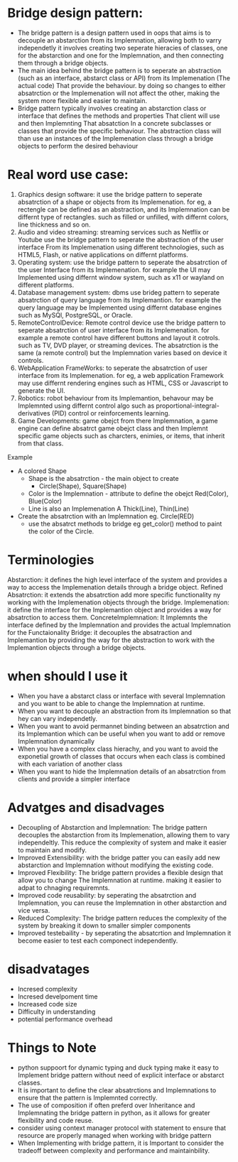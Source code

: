 # Bridge design pattern:
- The bridge pattern is a design pattern used in oops that aims is to decouple 
  an abstarction from its Implemnation, allowing both to varry independetly
  it involves creating two seperate hieracies of classes, one for the abstarction
  and one for the Implemnation, and then connecting them through a bridge objects.
- The main idea behind the bridge pattern is to seperate an abstraction (such 
  as an interface, abstarct class or API) from its Implemenation (The actual code)
  That provide the behaviour. by doing so changes to either absatrction or the
  Implemenation will not affect the other, making the system more flexible and 
  easier to maintain.
- Bridge pattern typically involves creating an abstarction class or interface
  that defines the methods and properties That client will use and then Implemnting
  That absatction In a concrete subclasses or classes that provide the specific
  behaviour. The abstraction class will than use an instances of the Implemenation
  class through a bridge objects to perform the desired behaviour

# Real word use case:
1. Graphics design software: it use the bridge pattern to seperate absatrction of
   a shape or objects from its Implemenation. for eg, a rectengle can be defined
   as an abstraction, and its Implemnation can be differnt type of rectangles.
   such as filled or unfilled, with differnt colors, line thickness and so on.
2. Audio and video streaming: streaming services such as Netflix or Youtube use the
   bridge pattern to seperate the abstraction of the user interface From its 
   Implemenation using different technologies, such as HTML5, Flash, or native 
   applications on differnt platforms.
3. Operating system: use the bridge pattern to seperate the absatrction of the user
   Interface from its Implemenation. for example the UI may Implemented using differnt
   window system, such as x11 or wayland on different platforms.
4. Database management system: dbms use brideg pattern to seperate absatrction of 
   query language from its Implemantion. for example the query language may be Implemented
   using differnt database engines such as MySQl, PostgreSQL, or Oracle.
5. RemoteControlDevice: Remote control device use the bridge pattern to seperate
   absatrction of user interface from its Implemenation. for example a remote control
   have different buttons and layout it cotrols. such as TV, DVD player, or streaming
   devices. The absatrction is the same (a remote control) but the Implemnation varies
   based on device it controls.
6. WebApplication FrameWorks: to seperate the absatrction of user interface from its
   Implemenation. for eg, a web application Framework may use differnt rendering engines
   such as HTML, CSS or Javascript to generate the UI.
7. Robotics: robot behaviour from its Implemantion, behavour may be Implemnted using differnt 
  control algo such as proportional-integral-derivatives (PID) control or reinforcements 
  learning.
8. Game Developments: game obejct from there Implemnation, a game engine can define absatrct
   game obejct class and then Implemnt specific game objects such as charcters, enimies,
   or items, that inherit from that class.

Example 

- A colored Shape
  - Shape is the absatrction - the main object to create
    - Circle(Shape), Square(Shape)
  - Color is the Implemnation - attribute to define the obejct
    Red(Color), Blue(Color)
  - Line is also an Implemenation
    A Thick(Line), Thin(Line)
- Create the absatrction with an Implemnation eg. Circle(RED)
  - use the absatrct methods to bridge eg get_color() method to paint 
    the color of the Circle.

# Terminologies
Abstarction: it defines the high level interface of the system and provides a way to access the
      Implemenation details through a bridge object.
Refined Absatrction: it extends the absatrction add more specific functionality ny working with the
      Implemenation objects through the bridge.
Implemenation: it define the interface for the Implemantion object and provides a way for absatrction
      to access them.
ConcreteImplemnation: It Implemnts the interface defined by the Implemnation and provides the actual
      Implemnation for the Functaionality
Bridge: it decouples the absatraction and Implemantion by providing the way for the abstraction to work with the Implemantion objects through a bridge objects.

# when should I use it
- When you have a abstarct class or interface with several Implemnation and you want to
  be able to change the Implemnation at runtime.
- When you want to decouple an abstraction from its Implemnation so that hey can vary
  independetly.
- When you want to avoid permannet binding between an absatrction and its Implemantion
  which can be useful when you want to add or remove Implemnation dynamically
- When you have a complex class hierachy, and you want to avoid the exponetial growth
  of classes that occurs when each class is combined with each variation of another class
- When you want to hide the Implemnation details of an absatrction from clients and provide
  a simpler interface 


# Advatges and disadvages
- Decoupling of Abstarction and Implemnation: The bridge pattern decouples the abstarction
  from its Implemenation, allowing them to vary independeltly. This reduce the complexity
  of system and make it easier to maintain and modify.
- Improved Extensibility: with the bridge patter you can easily add new abstarction and Implemnation
  without modifying the existing code.
- Improved Flexibility: The bridge pattern provides a flexible design that allow you to change
  The Implemnation at runtime. making it easiier to adpat to chnaging requiremnts.
- Improved code reusability: by seperating the absatrction and Implemnation, you can reuse
  the Implemnation in other abstarction and vice versa.
- Reduced Complexity: The bridge pattern reduces the complexity of the system by breaking it
  down to smaller simpler components
- Improved testebaility - by seperating the absatcrtion and Implemnation it become easier to test
  each componect independently.
# disadvatages
- Incresed complexity
- Incresed develpoment time
- Increased code size
- Difficulty in understanding
- potential performance overhead

# Things to Note

- python suppoort for dynamic typing and duck typing make it easy to Implement bridge pattern
  without need of explicit interface or abstarct classes.
- It is important to define the clear absatrctions and Implemnations to ensure that the pattern
  is Implemnted correctly.
- The use of composition if often preferd over Inheritance and Implemnating the bridge pattern
  in python, as it allows for greater flexibility and code reuse.
- consider using context manager protocol with statement to ensure that resource are properly managed
  when working with bridge pattern
- When Implementing with bridge pattern, it is Important to consider the tradeoff between complexity
  and performance and maintainbility. 



